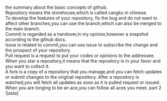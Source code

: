 the summary about the basic concepts of github.       
Repository means the storehouse,which is called cangku in chinese.       
To develop the features of your repository, fix the bug and do not want to affect other branches,you can use the branch,which can also be merged to the main branch.      
Commit is regarded as a handover,in my opinion,however a snapshot according to the github docs.      
Issue is related to commit,you can use issue to subscribe the change and the prospect of your repository.      
Pull request is a request to put your codes or opinions to the addressee.     
When you star a repository,it means that the repository is in your favor and you want to collect it.      
A fork is a copy of a repository that you manage,and you can fetch updates or submit changes to the original repository.
After a repository is watched,you will fetch all updates as soon as it is pulled request or issued.        
When you are longing to be an ace,you can follow all aces you meet.
part 2
![asta]


